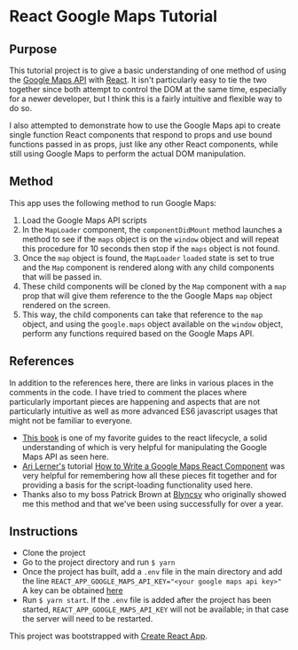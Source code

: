 # React Google Maps Tutorial

## Purpose

This tutorial project is to give a basic understanding of one method of using the [Google Maps API](https://developers.google.com/maps/documentation/javascript/tutorial) with [React](https://reactjs.org/). It isn't particularly easy to tie the two together since both attempt to control the DOM  at the same time, especially for a newer developer, but I think this is a fairly intuitive and flexible way to do so.  

I also attempted to demonstrate how to use the Google Maps api to create single function React components that respond to props and use bound functions passed in as props, just like any other React components, while still using Google Maps to perform the actual DOM manipulation.  

## Method

This app uses the following method to run Google Maps:
1. Load the Google Maps API scripts
2. In the `MapLoader` component, the `componentDidMount` method launches a method to see if the `maps` object is on the `window` object and will repeat this procedure for 10 seconds then stop if the `maps` object is not found.
3. Once the `map` object is found, the `MapLoader` `loaded` state is set to true and the `Map` component is rendered along with any child components that will be passed in.
4. These child components will be cloned by the `Map` component with a `map` prop that will give them reference to the the Google Maps `map` object rendered on the screen.  
5.  This way, the child components can take that reference to the `map` object, and using the `google.maps` object available on the `window` object, perform any functions required based on the Google Maps API.

## References

In addition to the references here, there are links in various places in the comments in the code.  I have tried to comment the places where particularly important pieces are happening and aspects that are not particularly intuitive as well as more advanced ES6 javascript usages that might not be familiar to everyone.

* [This book](https://legacy.gitbook.com/book/developmentarc/react-indepth/details) is one of my favorite guides to the react lifecycle, a solid understanding of which is very helpful for manipulating the Google Maps API as seen here.
* [Ari Lerner's](https://twitter.com/auser) tutorial [How to Write a Google Maps React Component](https://www.fullstackreact.com/articles/how-to-write-a-google-maps-react-component/) was very helpful for remembering how all these pieces fit together and for providing a basis for the script-loading functionality used here.
* Thanks also to my boss Patrick Brown at [Blyncsy](https://www.blyncsy.com/) who originally showed me this method and that we've been using successfully for over a year.

## Instructions
* Clone the project
* Go to the project directory and run `$ yarn`
* Once the project has built, add a `.env` file in the main directory and add the line `REACT_APP_GOOGLE_MAPS_API_KEY="<your google maps api key>"`  A key can be obtained [here](https://developers.google.com/maps/documentation/javascript/get-api-key)
* Run `$ yarn start`.  If the `.env` file is added after the project has been started, `REACT_APP_GOOGLE_MAPS_API_KEY` will not be available; in that case the server will need to be restarted.


This project was bootstrapped with [Create React App](https://github.com/facebookincubator/create-react-app).
